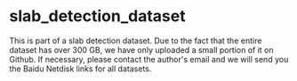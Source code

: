 # slab_detection_dataset
This is part of a slab detection dataset. Due to the fact that the entire dataset has over 300 GB, we have only uploaded a small portion of it on Github. If necessary, please contact the author's email and we will send you the Baidu Netdisk links for all datasets.
